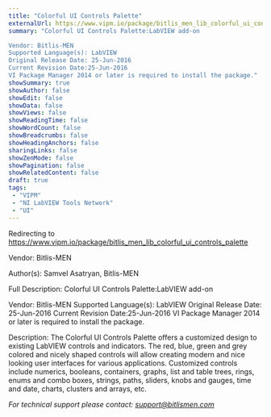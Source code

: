 ```yaml
---
title: "Colorful UI Controls Palette"
externalUrl: https://www.vipm.io/package/bitlis_men_lib_colorful_ui_controls_palette
summary: "Colorful UI Controls Palette:LabVIEW add-on

Vendor: Bitlis-MEN
Supported Language(s): LabVIEW
Original Release Date: 25-Jun-2016
Current Revision Date:25-Jun-2016
VI Package Manager 2014 or later is required to install the package."
showSummary: true
showAuthor: false
showEdit: false
showData: false
showViews: false
showReadingTime: false
showWordCount: false
showBreadcrumbs: false
showHeadingAnchors: false
sharingLinks: false
showZenMode: false
showPagination: false
showRelatedContent: false
draft: true
tags:
 - "VIPM"
 - "NI LabVIEW Tools Network"
 - "UI"
---
```


Redirecting to https://www.vipm.io/package/bitlis_men_lib_colorful_ui_controls_palette

Vendor: Bitlis-MEN

Author(s): Samvel Asatryan, Bitlis-MEN
 
Full Description:
Colorful UI Controls Palette:LabVIEW add-on

Vendor: Bitlis-MEN
Supported Language(s): LabVIEW
Original Release Date: 25-Jun-2016
Current Revision Date:25-Jun-2016
VI Package Manager 2014 or later is required to install the package.

Description:
The Colorful UI Controls Palette offers a customized design to existing LabVIEW controls and indicators. 
The red, blue, green and grey colored and nicely shaped controls will allow creating modern and nice looking user interfaces for various applications.
Customized controls include numerics, booleans, containers, graphs, list and table trees, rings, enums and combo boxes, strings, paths, sliders, knobs and gauges, time and date, charts, clusters and arrays, etc.

*For technical support please contact: support@bitlismen.com*